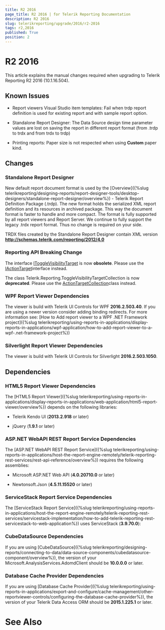 ```yaml
---
title: R2 2016
page_title: R2 2016 | for Telerik Reporting Documentation
description: R2 2016
slug: telerikreporting/upgrade/2016/r2-2016
tags: r2,2016
published: True
position: 2
---
```


# R2 2016



This article explains the manual changes required when upgrading to Telerik Reporting R2 2016 (10.1.16.504).

## Known Issues

* Report viewers Visual Studio item templates: Fail when trdp report definition is used for existing report and with sample report option.
            

* Standalone Report Designer: The Data Source design time parameter values are lost on saving the report in different report format
              (from .trdp to trdx and from trdx to trdp)
            

* Printing reports: Paper size is not respected when using __Custom__ paper kind.
            

## Changes

### Standalone Report Designer

New default report document format is used by the [Overview]({%slug telerikreporting/designing-reports/report-designer-tools/desktop-designers/standalone-report-designer/overview%}) - Telerik Report Definition Package (.trdp).
              The new format holds the serialized XML report definition and its resources in archived package.
              This way the document format is faster to handle and more compact.
              The format is fully supported by all report viewers and Report Server.
              We continue to fully support the legacy .trdx report format. Thus no change is required on your side.
            

TRDX files created by the Standalone Report Designer contain XML version __http://schemas.telerik.com/reporting/2012/4.0__

### Reporting API Breaking Change

The interface [IToggleVisibilityTarget](/reporting/api/Telerik.Reporting.IToggleVisibilityTarget) is now __obsolete__.
              Please use the [IActionTarget](/reporting/api/Telerik.Reporting.IActionTarget)interface instead.
            

The class Telerik.Reporting.ToggleVisibilityTargetCollection is now __deprecated__.
              Please use the [ActionTargetCollection](/reporting/api/Telerik.Reporting.ActionTargetCollection)class instead.
            

### WPF Report Viewer Dependencies

The viewer is build with Telerik UI Controls for WPF __2016.2.503.40__. If you are using a newer version consider adding binding redirects. For more information see:
              [How to Add report viewer to a WPF .NET Framework project]({%slug telerikreporting/using-reports-in-applications/display-reports-in-applications/wpf-application/how-to-add-report-viewer-to-a-wpf-.net-framework-project%})

### Silverlight Report Viewer Dependencies

The viewer is build with Telerik UI Controls for Silverlight __2016.2.503.1050__.
            

## Dependencies

### HTML5 Report Viewer Dependencies

The [HTML5 Report Viewer]({%slug telerikreporting/using-reports-in-applications/display-reports-in-applications/web-application/html5-report-viewer/overview%}) depends on the following libraries:
            

* Telerik Kendo UI (__2013.2.918__ or later)
                

* jQuery (__1.9.1__ or later)
                

### ASP.NET WebAPI REST Report Service Dependencies

The [ASP.NET WebAPI REST Report Service]({%slug telerikreporting/using-reports-in-applications/host-the-report-engine-remotely/telerik-reporting-rest-services/rest-api-reference/overview%}) requires the following assemblies:
            

* Microsoft ASP.NET Web API (__4.0.20710.0__ or later)
                

* Newtonsoft.Json (__4.5.11.15520__ or later)
                

### ServiceStack Report Service Dependencies

The [ServiceStack Report Service]({%slug telerikreporting/using-reports-in-applications/host-the-report-engine-remotely/telerik-reporting-rest-services/servicestack-implementation/how-to-add-telerik-reporting-rest-servicestack-to-web-application%}) uses
              ServiceStack (__3.9.70.0__):
            

### CubeDataSource Dependencies

If you are using [CubeDataSource]({%slug telerikreporting/designing-reports/connecting-to-data/data-source-components/cubedatasource-component/overview%}), the version of your
              Microsoft.AnalysisServices.AdomdClient should be __10.0.0.0__ or later.
            

### Database Cache Provider Dependencies

If you are using [Database Cache Provider]({%slug telerikreporting/using-reports-in-applications/export-and-configure/cache-management/other-reportviewer-controls/configuring-the-database-cache-provider%}), the version of your
              Telerik Data Access ORM should be __2015.1.225.1__ or later.
            

# See Also

